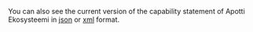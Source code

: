 You can also see the current version of the capability statement of Apotti Ekosysteemi in [json](https://gw.apottiekosysteemi.fi/Interconnect-FHIR-EKO01/api/FHIR/R4/metadata?_format=json) or [xml](https://gw.apottiekosysteemi.fi/Interconnect-FHIR-EKO01/api/FHIR/R4/metadata?_format=xml) format.